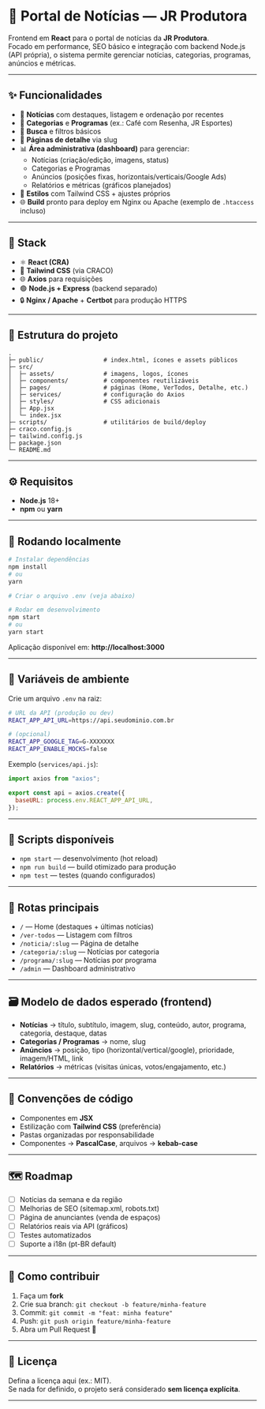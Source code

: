 # 📰 Portal de Notícias — JR Produtora

Frontend em **React** para o portal de notícias da **JR Produtora**.  
Focado em performance, SEO básico e integração com backend Node.js (API própria), o sistema permite gerenciar notícias, categorias, programas, anúncios e métricas.

---

## ✨ Funcionalidades

- 📰 **Notícias** com destaques, listagem e ordenação por recentes  
- 📂 **Categorias** e **Programas** (ex.: Café com Resenha, JR Esportes)  
- 🔎 **Busca** e filtros básicos  
- 📑 **Páginas de detalhe** via slug  
- 📊 **Área administrativa (dashboard)** para gerenciar:
  - Notícias (criação/edição, imagens, status)  
  - Categorias e Programas  
  - Anúncios (posições fixas, horizontais/verticais/Google Ads)  
  - Relatórios e métricas (gráficos planejados)  
- 🎨 **Estilos** com Tailwind CSS + ajustes próprios  
- 🌐 **Build** pronto para deploy em Nginx ou Apache (exemplo de `.htaccess` incluso)  

---

## 🧱 Stack

- ⚛️ **React (CRA)**  
- 🎨 **Tailwind CSS** (via CRACO)  
- 🌐 **Axios** para requisições  
- 🟢 **Node.js + Express** (backend separado)  
- 🔒 **Nginx / Apache** + **Certbot** para produção HTTPS  

---

## 📂 Estrutura do projeto

```
.
├─ public/                 # index.html, ícones e assets públicos
├─ src/
│  ├─ assets/              # imagens, logos, ícones
│  ├─ components/          # componentes reutilizáveis
│  ├─ pages/               # páginas (Home, VerTodos, Detalhe, etc.)
│  ├─ services/            # configuração do Axios
│  ├─ styles/              # CSS adicionais
│  ├─ App.jsx
│  └─ index.jsx
├─ scripts/                # utilitários de build/deploy
├─ craco.config.js
├─ tailwind.config.js
├─ package.json
└─ README.md
```

---

## ⚙️ Requisitos

- **Node.js** 18+  
- **npm** ou **yarn**

---

## 🚀 Rodando localmente

```bash
# Instalar dependências
npm install
# ou
yarn

# Criar o arquivo .env (veja abaixo)

# Rodar em desenvolvimento
npm start
# ou
yarn start
```

Aplicação disponível em: **http://localhost:3000**

---

## 🔐 Variáveis de ambiente

Crie um arquivo `.env` na raiz:

```bash
# URL da API (produção ou dev)
REACT_APP_API_URL=https://api.seudominio.com.br

# (opcional)
REACT_APP_GOOGLE_TAG=G-XXXXXXX
REACT_APP_ENABLE_MOCKS=false
```

Exemplo (`services/api.js`):

```js
import axios from "axios";

export const api = axios.create({
  baseURL: process.env.REACT_APP_API_URL,
});
```

---

## 🧩 Scripts disponíveis

- `npm start` — desenvolvimento (hot reload)  
- `npm run build` — build otimizado para produção  
- `npm test` — testes (quando configurados)  

---

## 🧭 Rotas principais

- `/` — Home (destaques + últimas notícias)  
- `/ver-todos` — Listagem com filtros  
- `/noticia/:slug` — Página de detalhe  
- `/categoria/:slug` — Notícias por categoria  
- `/programa/:slug` — Notícias por programa  
- `/admin` — Dashboard administrativo  

---

## 🗃️ Modelo de dados esperado (frontend)

- **Notícias** → título, subtítulo, imagem, slug, conteúdo, autor, programa, categoria, destaque, datas  
- **Categorias / Programas** → nome, slug  
- **Anúncios** → posição, tipo (horizontal/vertical/google), prioridade, imagem/HTML, link  
- **Relatórios** → métricas (visitas únicas, votos/engajamento, etc.)  

---

## 📐 Convenções de código

- Componentes em **JSX**  
- Estilização com **Tailwind CSS** (preferência)  
- Pastas organizadas por responsabilidade  
- Componentes → **PascalCase**, arquivos → **kebab-case**  

---

## 🗺️ Roadmap

- [ ] Notícias da semana e da região  
- [ ] Melhorias de SEO (sitemap.xml, robots.txt)  
- [ ] Página de anunciantes (venda de espaços)  
- [ ] Relatórios reais via API (gráficos)  
- [ ] Testes automatizados  
- [ ] Suporte a i18n (pt-BR default)  

---

## 🤝 Como contribuir

1. Faça um **fork**  
2. Crie sua branch: `git checkout -b feature/minha-feature`  
3. Commit: `git commit -m "feat: minha feature"`  
4. Push: `git push origin feature/minha-feature`  
5. Abra um Pull Request 🎉  

---

## 📄 Licença

Defina a licença aqui (ex.: MIT).  
Se nada for definido, o projeto será considerado **sem licença explícita**.

---
